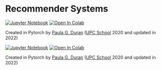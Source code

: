 # Recommender Systems

[![Jupyter Notebook](https://img.shields.io/badge/Jupyter-Notebook-green.svg)](./lab_recommenders_todo.ipynb) [![Open In Colab](https://colab.research.google.com/assets/colab-badge.svg)](https://drive.google.com/file/d/1qJNpYsZsTkh0oAvssrAHyfxxNmsKmo9D/view?usp=sharing)

Created in Pytorch by [Paula G. Duran](https://www.linkedin.com/in/paulagd-1995/) ([UPC School](https://www.talent.upc.edu/ing/estudis/formacio/curs/310400/postgrau-artificial-intelligence-deep-learning/) 2020 and updated in 2022)


[![Jupyter Notebook](https://img.shields.io/badge/Jupyter-Notebook-green.svg)](./lab_recommenders_todo.ipynb) [![Open In Colab](https://colab.research.google.com/assets/colab-badge.svg)](https://drive.google.com/file/d/1qJNpYsZsTkh0oAvssrAHyfxxNmsKmo9D/view?usp=sharing)

Created in Pytorch by [Paula G. Duran](https://www.linkedin.com/in/paulagd-1995/) ([UPC School](https://www.talent.upc.edu/ing/estudis/formacio/curs/310400/postgrau-artificial-intelligence-deep-learning/) 2020 and updated in 2022)

